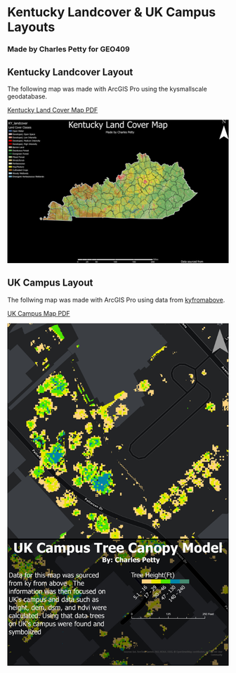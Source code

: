 # Kentucky Landcover & UK Campus Layouts
### Made by Charles Petty for GEO409 

## Kentucky Landcover Layout

The following map was made with ArcGIS Pro using the kysmallscale geodatabase.

[Kentucky Land Cover Map PDF](KentuckyLandCoverLayout.pdf)

![Kentucky Land Cover Map](KentuckyLandCoverLayout.jpg)

## UK Campus Layout

The follwing map was made with ArcGIS Pro using data from [kyfromabove](https://kyfromabove.ky.gov/).

[UK Campus Map PDF](CampusTreeCanopyModel.pdf)

![UK Campus Map](CampusTreeCanopyModel.jpg)